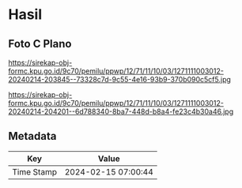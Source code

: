 # Hasil

## Foto C Plano

https://sirekap-obj-formc.kpu.go.id/9c70/pemilu/ppwp/12/71/11/10/03/1271111003012-20240214-203845--73328c7d-9c55-4e16-93b9-370b090c5cf5.jpg

https://sirekap-obj-formc.kpu.go.id/9c70/pemilu/ppwp/12/71/11/10/03/1271111003012-20240214-204201--6d788340-8ba7-448d-b8a4-fe23c4b30a46.jpg


## Metadata

| Key        | Value               |
| ---------- | ------------------- |
| Time Stamp | 2024-02-15 07:00:44 |




